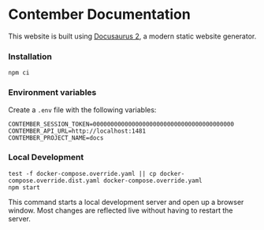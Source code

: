 # Contember Documentation

This website is built using [Docusaurus 2](https://v2.docusaurus.io/), a modern static website generator.

### Installation

```
npm ci
```

### Environment variables

Create a `.env` file with the following variables:

```
CONTEMBER_SESSION_TOKEN=0000000000000000000000000000000000000000
CONTEMBER_API_URL=http://localhost:1481
CONTEMBER_PROJECT_NAME=docs
```

### Local Development

```
test -f docker-compose.override.yaml || cp docker-compose.override.dist.yaml docker-compose.override.yaml
npm start
```

This command starts a local development server and open up a browser window. Most changes are reflected live without having to restart the server.
